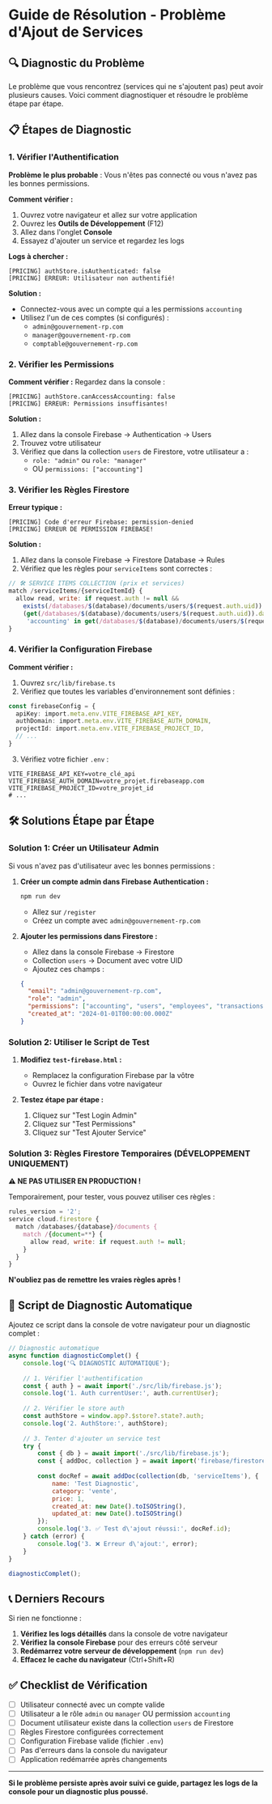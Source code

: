# Guide de Résolution - Problème d'Ajout de Services

## 🔍 Diagnostic du Problème

Le problème que vous rencontrez (services qui ne s'ajoutent pas) peut avoir plusieurs causes. Voici comment diagnostiquer et résoudre le problème étape par étape.

## 📋 Étapes de Diagnostic

### 1. Vérifier l'Authentification

**Problème le plus probable** : Vous n'êtes pas connecté ou vous n'avez pas les bonnes permissions.

**Comment vérifier :**
1. Ouvrez votre navigateur et allez sur votre application
2. Ouvrez les **Outils de Développement** (F12)
3. Allez dans l'onglet **Console**
4. Essayez d'ajouter un service et regardez les logs

**Logs à chercher :**
```
[PRICING] authStore.isAuthenticated: false
[PRICING] ERREUR: Utilisateur non authentifié!
```

**Solution :**
- Connectez-vous avec un compte qui a les permissions `accounting`
- Utilisez l'un de ces comptes (si configurés) :
  - `admin@gouvernement-rp.com`
  - `manager@gouvernement-rp.com`
  - `comptable@gouvernement-rp.com`

### 2. Vérifier les Permissions

**Comment vérifier :**
Regardez dans la console :
```
[PRICING] authStore.canAccessAccounting: false
[PRICING] ERREUR: Permissions insuffisantes!
```

**Solution :**
1. Allez dans la console Firebase → Authentication → Users
2. Trouvez votre utilisateur
3. Vérifiez que dans la collection `users` de Firestore, votre utilisateur a :
   - `role: "admin"` ou `role: "manager"`
   - OU `permissions: ["accounting"]`

### 3. Vérifier les Règles Firestore

**Erreur typique :**
```
[PRICING] Code d'erreur Firebase: permission-denied
[PRICING] ERREUR DE PERMISSION FIREBASE!
```

**Solution :**
1. Allez dans la console Firebase → Firestore Database → Rules
2. Vérifiez que les règles pour `serviceItems` sont correctes :

```javascript
// 🛠️ SERVICE ITEMS COLLECTION (prix et services)
match /serviceItems/{serviceItemId} {
  allow read, write: if request.auth != null && 
    exists(/databases/$(database)/documents/users/$(request.auth.uid)) &&
    (get(/databases/$(database)/documents/users/$(request.auth.uid)).data.role in ['admin', 'manager'] ||
     'accounting' in get(/databases/$(database)/documents/users/$(request.auth.uid)).data.permissions);
}
```

### 4. Vérifier la Configuration Firebase

**Comment vérifier :**
1. Ouvrez `src/lib/firebase.ts`
2. Vérifiez que toutes les variables d'environnement sont définies :

```typescript
const firebaseConfig = {
  apiKey: import.meta.env.VITE_FIREBASE_API_KEY,
  authDomain: import.meta.env.VITE_FIREBASE_AUTH_DOMAIN,
  projectId: import.meta.env.VITE_FIREBASE_PROJECT_ID,
  // ...
}
```

3. Vérifiez votre fichier `.env` :
```env
VITE_FIREBASE_API_KEY=votre_clé_api
VITE_FIREBASE_AUTH_DOMAIN=votre_projet.firebaseapp.com
VITE_FIREBASE_PROJECT_ID=votre_projet_id
# ...
```

## 🛠️ Solutions Étape par Étape

### Solution 1: Créer un Utilisateur Admin

Si vous n'avez pas d'utilisateur avec les bonnes permissions :

1. **Créer un compte admin dans Firebase Authentication :**
   ```bash
   npm run dev
   ```
   - Allez sur `/register`
   - Créez un compte avec `admin@gouvernement-rp.com`

2. **Ajouter les permissions dans Firestore :**
   - Allez dans la console Firebase → Firestore
   - Collection `users` → Document avec votre UID
   - Ajoutez ces champs :
   ```json
   {
     "email": "admin@gouvernement-rp.com",
     "role": "admin",
     "permissions": ["accounting", "users", "employees", "transactions"],
     "created_at": "2024-01-01T00:00:00.000Z"
   }
   ```

### Solution 2: Utiliser le Script de Test

1. **Modifiez `test-firebase.html` :**
   - Remplacez la configuration Firebase par la vôtre
   - Ouvrez le fichier dans votre navigateur

2. **Testez étape par étape :**
   1. Cliquez sur "Test Login Admin"
   2. Cliquez sur "Test Permissions"
   3. Cliquez sur "Test Ajouter Service"

### Solution 3: Règles Firestore Temporaires (DÉVELOPPEMENT UNIQUEMENT)

**⚠️ NE PAS UTILISER EN PRODUCTION !**

Temporairement, pour tester, vous pouvez utiliser ces règles :

```javascript
rules_version = '2';
service cloud.firestore {
  match /databases/{database}/documents {
    match /{document=**} {
      allow read, write: if request.auth != null;
    }
  }
}
```

**N'oubliez pas de remettre les vraies règles après !**

## 🔧 Script de Diagnostic Automatique

Ajoutez ce script dans la console de votre navigateur pour un diagnostic complet :

```javascript
// Diagnostic automatique
async function diagnosticComplet() {
    console.log('🔍 DIAGNOSTIC AUTOMATIQUE');
    
    // 1. Vérifier l'authentification
    const { auth } = await import('./src/lib/firebase.js');
    console.log('1. Auth currentUser:', auth.currentUser);
    
    // 2. Vérifier le store auth
    const authStore = window.app?.$store?.state?.auth;
    console.log('2. AuthStore:', authStore);
    
    // 3. Tenter d'ajouter un service test
    try {
        const { db } = await import('./src/lib/firebase.js');
        const { addDoc, collection } = await import('firebase/firestore');
        
        const docRef = await addDoc(collection(db, 'serviceItems'), {
            name: 'Test Diagnostic',
            category: 'vente',
            price: 1,
            created_at: new Date().toISOString(),
            updated_at: new Date().toISOString()
        });
        console.log('3. ✅ Test d\'ajout réussi:', docRef.id);
    } catch (error) {
        console.log('3. ❌ Erreur d\'ajout:', error);
    }
}

diagnosticComplet();
```

## 📞 Derniers Recours

Si rien ne fonctionne :

1. **Vérifiez les logs détaillés** dans la console de votre navigateur
2. **Vérifiez la console Firebase** pour des erreurs côté serveur
3. **Redémarrez votre serveur de développement** (`npm run dev`)
4. **Effacez le cache du navigateur** (Ctrl+Shift+R)

## ✅ Checklist de Vérification

- [ ] Utilisateur connecté avec un compte valide
- [ ] Utilisateur a le rôle `admin` ou `manager` OU permission `accounting`
- [ ] Document utilisateur existe dans la collection `users` de Firestore
- [ ] Règles Firestore configurées correctement
- [ ] Configuration Firebase valide (fichier `.env`)
- [ ] Pas d'erreurs dans la console du navigateur
- [ ] Application redémarrée après changements

---

**Si le problème persiste après avoir suivi ce guide, partagez les logs de la console pour un diagnostic plus poussé.** 